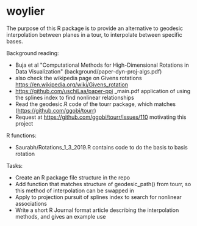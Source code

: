 # woylier

The purpose of this R package is to provide an alternative to geodesic interpolation between planes in a tour, to interpolate between specific bases. 

Background reading:

- Buja et al "Computational Methods
for High-Dimensional Rotations in Data Visualization" (background/paper-dyn-proj-algs.pdf) 
- also check the wikipedia page on Givens rotations https://en.wikipedia.org/wiki/Givens_rotation
- https://github.com/uschiLaa/paper-ppi _main.pdf application of using the splines index to find nonlinear relationships
- Read the geodesic.R code of the tourr package, which matches (https://github.com/ggobi/tourr)
- Request at https://github.com/ggobi/tourr/issues/110 motivating this project

R functions: 

- Saurabh/Rotations_1_3_2019.R contains code to do the basis to basis rotation

Tasks:

- Create an R package file structure in the repo
- Add function that matches structure of geodesic_path() from tourr, so this method of interpolation can be swapped in
- Apply to projection pursuit of splines index to search for nonlinear associations
- Write a short R Journal format article describing the interpolation methods, and gives an example use
